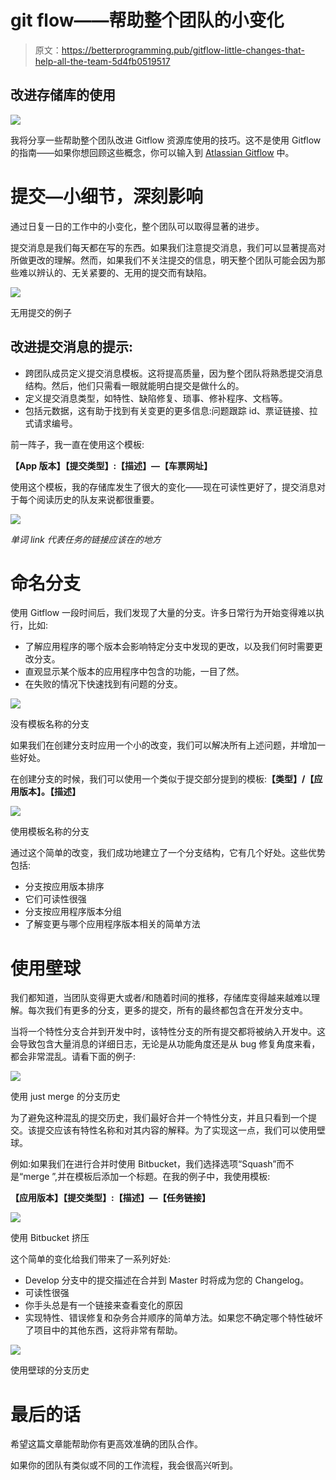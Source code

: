# git flow——帮助整个团队的小变化

> 原文：<https://betterprogramming.pub/gitflow-little-changes-that-help-all-the-team-5d4fb0519517>

## 改进存储库的使用

![](img/fdac659beac995b173dc0125598681bc.png)

我将分享一些帮助整个团队改进 Gitflow 资源库使用的技巧。这不是使用 Gitflow 的指南——如果你想回顾这些概念，你可以输入到 [Atlassian Gitflow](https://www.atlassian.com/es/git/tutorials/comparing-workflows/gitflow-workflow) 中。

# 提交—小细节，深刻影响

通过日复一日的工作中的小变化，整个团队可以取得显著的进步。

提交消息是我们每天都在写的东西。如果我们注意提交消息，我们可以显著提高对所做更改的理解。然而，如果我们不关注提交的信息，明天整个团队可能会因为那些难以辨认的、无关紧要的、无用的提交而有缺陷。

![](img/02ceec003988d2b080a560a3fbe5e1d6.png)

无用提交的例子

## 改进提交消息的提示:

*   跨团队成员定义提交消息模板。这将提高质量，因为整个团队将熟悉提交消息结构。然后，他们只需看一眼就能明白提交是做什么的。
*   定义提交消息类型，如特性、缺陷修复、琐事、修补程序、文档等。
*   包括元数据，这有助于找到有关变更的更多信息:问题跟踪 id、票证链接、拉式请求编号。

前一阵子，我一直在使用这个模板:

**【App 版本】【提交类型】:【描述】—【车票网址】**

使用这个模板，我的存储库发生了很大的变化——现在可读性更好了，提交消息对于每个阅读历史的队友来说都很重要。

![](img/1aee7c0bcc6ddc102c5364bef5f163f7.png)

*单词 link 代表任务的链接应该在的地方*

# 命名分支

使用 Gitflow 一段时间后，我们发现了大量的分支。许多日常行为开始变得难以执行，比如:

*   了解应用程序的哪个版本会影响特定分支中发现的更改，以及我们何时需要更改分支。
*   直观显示某个版本的应用程序中包含的功能，一目了然。
*   在失败的情况下快速找到有问题的分支。

![](img/a259fbc941a321ddf9541cea0b6a4aab.png)

没有模板名称的分支

如果我们在创建分支时应用一个小的改变，我们可以解决所有上述问题，并增加一些好处。

在创建分支的时候，我们可以使用一个类似于提交部分提到的模板:**【类型】/【应用版本】。【描述】**

![](img/5808618fdcbea7a611aac386f28930be.png)

使用模板名称的分支

通过这个简单的改变，我们成功地建立了一个分支结构，它有几个好处。这些优势包括:

*   分支按应用版本排序
*   它们可读性很强
*   分支按应用程序版本分组
*   了解变更与哪个应用程序版本相关的简单方法

# 使用壁球

我们都知道，当团队变得更大或者/和随着时间的推移，存储库变得越来越难以理解。每次我们有更多的分支，更多的提交，所有的最终都包含在开发分支中。

当将一个特性分支合并到开发中时，该特性分支的所有提交都将被纳入开发中。这会导致包含大量消息的详细日志，无论是从功能角度还是从 bug 修复角度来看，都会非常混乱。请看下面的例子:

![](img/373668e5b09a5b0eb8e1f1661cf9bc93.png)

使用 just merge 的分支历史

为了避免这种混乱的提交历史，我们最好合并一个特性分支，并且只看到一个提交。该提交应该有特性名称和对其内容的解释。为了实现这一点，我们可以使用壁球。

例如:如果我们在进行合并时使用 Bitbucket，我们选择选项“Squash”而不是“merge ”,并在模板后添加一个标题。在我的例子中，我使用模板:

**【应用版本】【提交类型】:【描述】—【任务链接】**

![](img/259707e2221ac46620afeafcee2b6459.png)

使用 Bitbucket 挤压

这个简单的变化给我们带来了一系列好处:

*   Develop 分支中的提交描述在合并到 Master 时将成为您的 Changelog。
*   可读性很强
*   你手头总是有一个链接来查看变化的原因
*   实现特性、错误修复和杂务合并顺序的简单方法。如果您不确定哪个特性破坏了项目中的其他东西，这将非常有帮助。

![](img/1aee7c0bcc6ddc102c5364bef5f163f7.png)

使用壁球的分支历史

# 最后的话

希望这篇文章能帮助你有更高效准确的团队合作。

如果你的团队有类似或不同的工作流程，我会很高兴听到。
